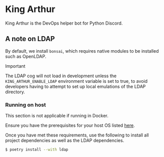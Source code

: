 # King Arthur

King Arthur is the DevOps helper bot for Python Discord.

## A note on LDAP

By default, we install `bonsai`, which requires native modules to be installed
such as OpenLDAP.

> [!IMPORTANT]
> The LDAP cog will not load in development unless the
> `KING_ARTHUR_ENABLE_LDAP` environment variable is set
> to true, to avoid developers having to attempt to set
> up local emulations of the LDAP directory.

### Running on host
This section is not applicable if running in Docker.

Ensure you have the prerequisites for your host OS listed [here](https://bonsai.readthedocs.io/en/latest/install.html).

Once you have met these requirements, use the following to install all project
dependencies as well as the LDAP dependencies.

``` sh
$ poetry install --with ldap
```
